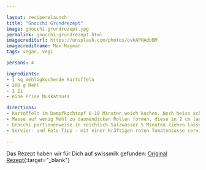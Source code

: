 ```yaml
---

layout: reciperelaunch
title: "Gnocchi Grundrezept"
image: gnocchi-grundrezept.jpg
permalink: gnocchi-grundrezept.html
imagecrediturl: https://unsplash.com/photos/ovkAPHAdbBM
imagecreditname: Max Nayman
tags: vegan, vegi

persons: 4

ingredients:
- 1 kg mehligkochende Kartoffeln
- 300 g	Mehl
- 1 Ei
- eine Prise Muskatnuss

directions:
- Kartoffeln im Dampfkochtopf 6-10 Minuten weich kochen. Noch heiss schälen und durch das Passe-vite treiben. Restliche Zutaten darunterrühren. Bei Bedarf noch so viel Mehl beifügen, bis der Teig nicht mehr an den Händen klebt.
- Masse auf wenig Mehl zu daumendicken Rollen formen, diese in 2 cm lange Stücke schneiden. Nach Belieben mit dem Daumen über eine Gabel rollen, so dass auf der einen Seite ein Rillenmuster und auf der anderen Seite eine Delle entsteht. Auf ein bemehltes Küchentuch legen.
- Gnocchi portionenweise in reichlich Salzwasser 5 Minuten ziehen lassen, bis sie an die Oberfläche steigen. Mit einer Schaumkelle herausnehmen, abtropfen lassen und warm stellen.
- Servier- und Foto-Tipp - mit einer kräftigen roten Tomatensosse servieren und bei Tageslicht den Teller von oben fotografieren.

---
```


Das Rezept haben wir für Dich auf swissmilk gefunden: [Original Rezept](
https://www.swissmilk.ch/de/rezepte-kochideen/rezepte/LM201001_65_A/gnocchi/){:target="_blank"}